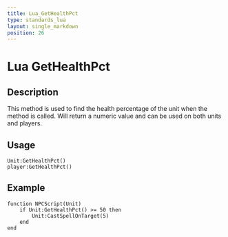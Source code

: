 ```yaml
---
title: Lua_GetHealthPct
type: standards_lua
layout: single_markdown
position: 26
---
```


# Lua GetHealthPct

## Description

This method is used to find the health percentage of the unit when the method is called. Will return a numeric value and can be used on both units and players.

## Usage

```
Unit:GetHealthPct()
player:GetHealthPct()
```

## Example

```
function NPCScript(Unit)
    if Unit:GetHealthPct() >= 50 then
        Unit:CastSpellOnTarget(5)
    end
end
```